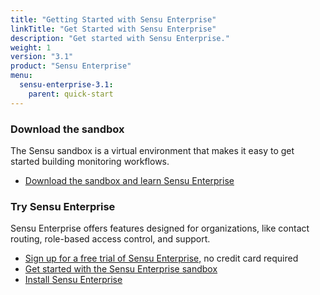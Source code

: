 ```yaml
---
title: "Getting Started with Sensu Enterprise"
linkTitle: "Get Started with Sensu Enterprise"
description: "Get started with Sensu Enterprise."
weight: 1
version: "3.1"
product: "Sensu Enterprise"
menu:
  sensu-enterprise-3.1:
    parent: quick-start
---
```


### Download the sandbox

The Sensu sandbox is a virtual environment that makes it easy to get started building monitoring workflows.

- [Download the sandbox and learn Sensu Enterprise][2]

### Try Sensu Enterprise

Sensu Enterprise offers features designed for organizations, like contact routing, role-based access control, and support.

- [Sign up for a free trial of Sensu Enterprise,][6] no credit card required
- [Get started with the Sensu Enterprise sandbox][2]
- [Install Sensu Enterprise][7]

[2]: https://github.com/sensu/sandbox/tree/master/sensu/enterprise
[6]: https://account.sensu.io/users/sign_up?plan=platinum
[7]: /sensu-enterprise/latest/installation/overview
